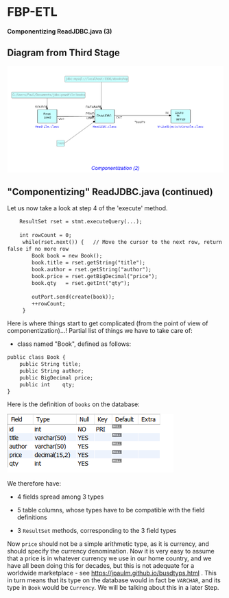FBP-ETL
=======

#### Componentizing ReadJDBC.java (3)

## Diagram from Third Stage

![Output of WriteObjectsToConsole.java](https://github.com/jpaulm/fbp-etl/blob/master/src/com/jpaulmorrison/Step10/docs/Step10-2.png "Output of WriteObjectsToConsole")


## "Componentizing" ReadJDBC.java (continued)   
     

Let us now take a look at step 4 of the 'execute' method.
```
    ResultSet rset = stmt.executeQuery(...);
    
    int rowCount = 0;
     while(rset.next()) {   // Move the cursor to the next row, return false if no more row
        Book book = new Book(); 
        book.title = rset.getString("title");
        book.author = rset.getString("author");
        book.price = rset.getBigDecimal("price");  
        book.qty   = rset.getInt("qty");
      
        outPort.send(create(book));
        ++rowCount;
     }
```

Here is where things start to get complicated (from the point of view of componentization)...!  Partial list of things we have to take care of:

- class named "Book", defined as follows:

```
public class Book {
	public String title;
	public String author;
	public BigDecimal price;
	public int    qty;
}
```

Here is the definition of `books` on the database:

![Column display](https://github.com/jpaulm/fbp-etl/blob/master/src/com/jpaulmorrison/Step12/docs/Step12.png "Column display")

We therefore have:

- 4 fields spread among 3 types

- 5 table columns, whose types have to be compatible with the field definitions

- 3 `ResultSet` methods, corresponding to the 3 field types

Now `price` should not be a simple arithmetic type, as it is currency, and should specify the currency denomination.  Now it is very easy to assume that a price is in whatever currency we use in our home country, and we have all been doing this for decades, but this is not adequate for a worldwide marketplace - see https://jpaulm.github.io/busdtyps.html .  This in turn means that its type on the database would in fact be `VARCHAR`, and its type in `Book` would be `Currency`.  We will be talking about this in a later Step.
 
                                                                                              


